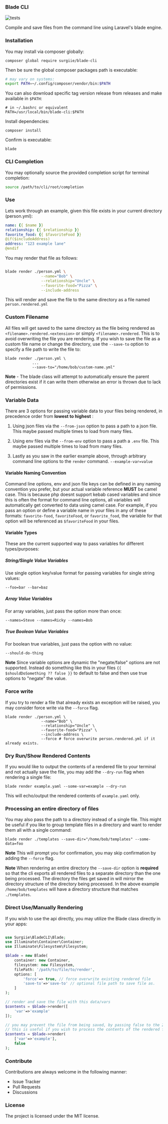 ### Blade CLI

![tests](https://github.com/surgiie/blade-cli/actions/workflows/tests.yml/badge.svg)

Compile and save files from the command line using Laravel's blade engine.
### Installation

You may install via composer globally:

`composer global require surgiie/blade-cli`

Then be sure the global composer packages path is executable:

```bash
# may vary on systems:
export PATH=~/.config/composer/vendor/bin:$PATH
```

You can also download specific tag version release from releases and make available in `$PATH`:

```
# in ~/.bashrc or equivalent
PATH=/usr/local/bin/blade-cli:$PATH
```

Install dependencies:

`composer install`

Confirm is executable:

```
blade
```

### CLI Completion

You may optionally source the provided completion script for terminal completion:

```bash
source /path/to/cli/root/completion
```
### Use
Lets work through an example, given this file exists in your current directory (person.yml):

```yaml
name: {{ $name }}
relationship: {{ $relationship }}
favorite_food: {{ $favoriteFood }}
@if($includeAddress)
address: "123 example lane"
@endif
```

You may render that file as follows:

```bash

blade render ./person.yml \
                --name="Bob" \
                --relationship="Uncle" \
                --favorite-food="Pizza" \
                --include-address
```

This will render and save the file to the same directory as a file named `person.rendered.yml`


### Custom Filename

All files will get saved to the same directory as the file being rendered as `<filename>.rendered.<extension>` or simply `<filename>.rendered`. This is to avoid overwriting the file you are rendering. If you wish to save the file as a custom file name or change the directory, use the `--save-to` option to specify a file path to write the file to:

```
blade render ./person.yml \
            ...
            --save-to="/home/bob/custom-name.yml"

```

**Note** - The blade class will attempt to automatically ensure the parent directories exist if it can write them otherwise an error is thrown due to lack of permissions.

### Variable Data

There are 3 options for passing variable data to your files being rendered, in precedence order from **lowest to highest** :


1. Using json files via the `--from-json` option to pass a path to a json file. This maybe passed multiple times to load from many files.

2. Using env files via the `--from-env` option to pass a path a `.env` file. This maybe passed multiple times to load from many files.

3. Lastly as you saw in the earlier example above, through arbitrary command line options to the `render` command. `--example-var=value`


#### Variable Naming Convention

Command line options, env and json file keys can be defined in any naming convention you prefer, but your actual variable reference **MUST** be camel case. This is because php doesnt support kebab cased variables and since this is often the format for command line options, all variables will automatically get converted to data using camel case. For example, if you pass an option or define a variable name in your files in any of these formats: `favorite-food`, `favoriteFood`, or `favorite_food`, the variable for that option will be referenced
as `$favoriteFood` in your files.

#### Variable Types

These are the current supported way to pass variables for different types/purposes:

##### String/Single Value Variables

Use single option key/value format for passing variables for single string values:

`--foo=bar --bar=baz`

##### Array Value Variables

For array variables, just pass the option more than once:

`--names=Steve --names=Ricky --names=Bob`

##### True Boolean Value Variables

For boolean true variables, just pass the option with no value:

`--should-do-thing`

**Note** Since variable options are dynamic the "negate/false" options are not supported. Instead do something like this in your files `{{ $shouldDoSomething ?? false }}` to default
to false and then use true options to "negate" the value.

### Force write

If you try to render a file that already exists an exception will be raised, you may consider force write via the `--force` flag.

```
blade render ./person.yml \
                --name="Bob" \
                --relationship="Uncle" \
                --favorite-food="Pizza" \
                --include-address \
                --force # force overwrite person.rendered.yml if it already exists.

```


### Dry Run/Show Rendered Contents

If you would like to output the contents of a rendered file to your terminal and not actually save the file, you may add the `--dry-run` flag when rendering a single file:

`blade render example.yaml --some-var=example --dry-run`

This will echo/output the rendered contents of `example.yaml` only.


### Processing an entire directory of files

You may also pass the path to a directory instead of a single file. This might be useful if you like to group template files in a directory and want to render them all with a single command:

`blade render ./templates --save-dir="/home/bob/templates" --some-data=foo`

**Note** This will prompt you for confirmation, you may skip confirmation by adding the `--force` flag.

**Note** When rendering an entire directory the `--save-dir` option is **required** so that the cli exports all rendered files to a separate directory than the one being processed. The directory the files get saved in will mirror the directory structure of the directory being processed.  In the above example `/home/bob/templates` will have a directory structure that matches `./templates`.
### Direct Use/Manually Rendering

If you wish to use the api directly, you may utilize the Blade class directly in your apps:

```php

use Surgiie\BladeCLI\Blade;
use Illuminate\Container\Container;
use Illuminate\Filesystem\Filesystem;

$blade = new Blade(
    container: new Container,
    filesystem: new Filesystem,
    filePath: '/path/to/file/to/render',
    options: [
        'force'=> true, // force overwrite existing rendered file
        'save-to'=>'save-to' // optional file path to save file as.
    ]
);

// render and save the file with this data/vars
$contents = $blade->render([
    'var'=>'example'
]);

// you may prevent the file from being saved, by passing false to the 2nd argument of the render method
// this is useful if you wish to process the contents of the rendered file yourself and do specific custom tasks.
$contents = $blade->render(
    ['var'=>'example'],
    false
);

```
### Contribute

Contributions are always welcome in the following manner:

-   Issue Tracker
-   Pull Requests
-   Discussions

### License

The project is licensed under the MIT license.
